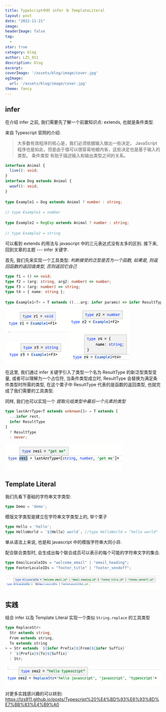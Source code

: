 ```yaml
---
title: TypeScript中的 infer 与 TemplateLiteral
layout: post
date: "2022-11-21"
image: 
headerImage: false
tag:
  -
star: true
category: blog
author: LZS_911
description: blog
excerpt: 
coverImage: '/assets/blog/image/cover.jpg'
ogImage: 
  url: '/assets/blog/image/cover.jpg'
theme: fancy 
---
```


## infer

在介绍 infer 之前, 我们需要先了解一个前置知识点: extends, 也就是条件类型.

来自 Typescript 官网的介绍:

>大多数有效程序的核心是，我们必须依据输入做出一些决定。 JavaScript 程序也是如此，但是由于值可以很容易地被内省，这些决定也是基于输入的类型。 条件类型 有助于描述输入和输出类型之间的关系。

```Typescript
interface Animal {
  live(): void;
}
interface Dog extends Animal {
  woof(): void;
}
 
type Example1 = Dog extends Animal ? number : string;
        
// type Example1 = number
 
type Example2 = RegExp extends Animal ? number : string;
        
// type Example2 = string
```

可以看到 extends 的用法与 javascript 中的三元表达式没有太多的区别. 接下来, 回到文章的主题 --- infer 关键字.

首先, 我们先来实现一个工具类型: *判断接受的泛型是否为一个函数, 如果是, 则返回函数的返回值类型, 否则返回它自己*

```Typescript
type f1 = () => void;
type f2 = (arg: string, arg2: number) => number;
type f3 = (arg: number) => string;
type t4 = { name: string };

type Example1<T> = T extends ((...arg: infer params) => infer ResultType) ? ResultType : T;
```

![alt](/assets/infer_templateLiteral/example-1.png)
![alt](/assets/infer_templateLiteral/example-2.png)
![alt](/assets/infer_templateLiteral/example-3.png)
![alt](/assets/infer_templateLiteral/example-4.png)

在这里, 我们通过 infer 关键字引入了类型一个名为 ResultType 的新泛型类型变量, 或者可以理解为一个占位符, 当条件类型成立时, ResultType 会替换为满足条件类型时所需的类型, 在这个栗子中 ResultType 代表的是函数的返回类型, 也就完成了我们需要的工具类型.

同样, 我们也可以实现一个 *提取元组类型中最后一个元素的类型*

```Typescript
type lastArrType<T extends unknown[]> = T extends [
  ...infer rest,
  infer ResultType
]
  ? ResultType
  : never;
```

![alt](/assets/infer_templateLiteral/example-5.png)

## Template Literal

我们先看下基础的字符串文字类型:

``` Typescript
type Demo = 'demo';
```

模版文字类型是建立在字符串文字类型上的, 举个栗子

```Typescript
type Hello = 'hello';
type HelloWorld = `${Hello} world`; //type HelloWorld = "hello world"
```

单从语法上来说, 也是和 javascript 中的模版字符串大同小异.

配合联合类型时, 会生成出每个联合成员可以表示的每个可能的字符串文字的集合.

``` Typescript
type EmailLocaleIDs = "welcome_email" | "email_heading";
type FooterLocaleIDs = "footer_title" | "footer_sendoff";
```

![alt](/assets/infer_templateLiteral/example-6.png)

## 实践

结合 infer 以及 Template Literal 实现一个类似 `String.replace` 的工具类型

```Typescript
type ReplaceStr<
  Str extends string,
  From extends string,
  To extends string
> = Str extends `${infer Prefix}${From}${infer Suffix}`
  ? `${Prefix}${To}${Suffix}`
  : Str;
```

![alt](/assets/infer_templateLiteral/example-7.png)

对更多实践感兴趣的可以转到: <https://lzs911.github.io/posts/Typescript%20%E4%BD%93%E6%93%8D%E7%BB%83%E4%B9%A0>
